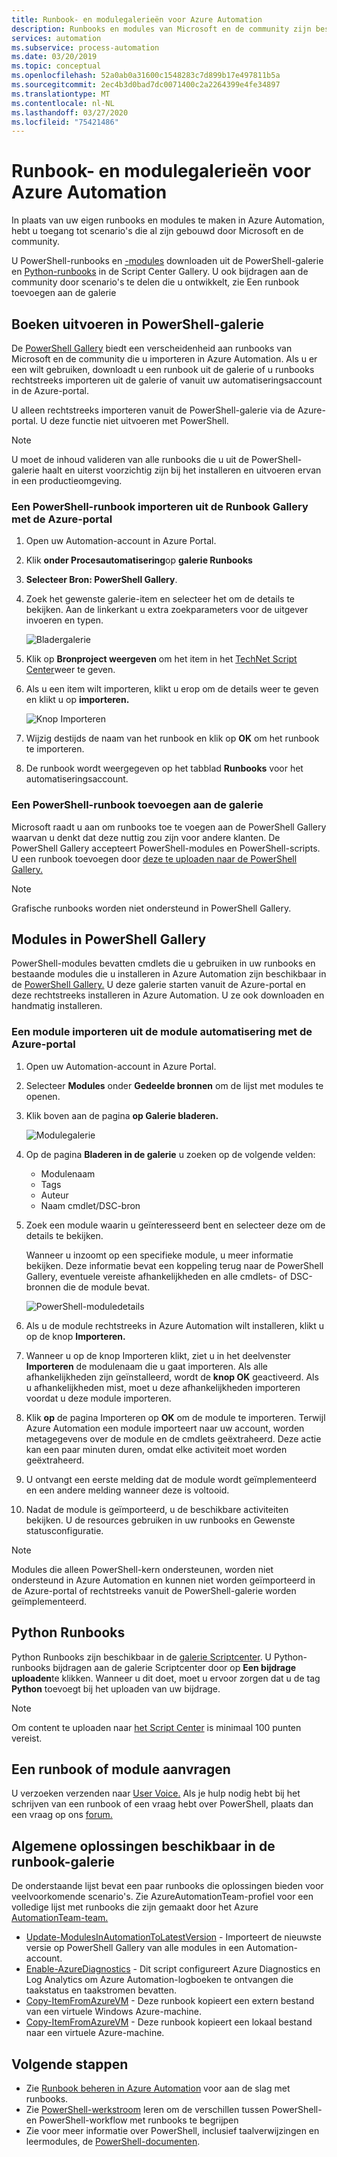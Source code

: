 ```yaml
---
title: Runbook- en modulegalerieën voor Azure Automation
description: Runbooks en modules van Microsoft en de community zijn beschikbaar voor u om te installeren en te gebruiken in uw Azure Automation-omgeving.  In dit artikel wordt beschreven hoe u toegang hebt tot deze bronnen en uw runbooks bijdragen aan de galerie.
services: automation
ms.subservice: process-automation
ms.date: 03/20/2019
ms.topic: conceptual
ms.openlocfilehash: 52a0ab0a31600c1548283c7d899b17e497811b5a
ms.sourcegitcommit: 2ec4b3d0bad7dc0071400c2a2264399e4fe34897
ms.translationtype: MT
ms.contentlocale: nl-NL
ms.lasthandoff: 03/27/2020
ms.locfileid: "75421486"
---
```

# <a name="runbook-and-module-galleries-for-azure-automation"></a>Runbook- en modulegalerieën voor Azure Automation

In plaats van uw eigen runbooks en modules te maken in Azure Automation, hebt u toegang tot scenario's die al zijn gebouwd door Microsoft en de community.

U PowerShell-runbooks en [-modules](#modules-in-powershell-gallery) downloaden uit de PowerShell-galerie en [Python-runbooks](#python-runbooks) in de Script Center Gallery. U ook bijdragen aan de community door scenario's te delen die u ontwikkelt, zie Een runbook toevoegen aan de galerie

## <a name="runbooks-in-powershell-gallery"></a>Boeken uitvoeren in PowerShell-galerie

De [PowerShell Gallery](https://www.powershellgallery.com/packages) biedt een verscheidenheid aan runbooks van Microsoft en de community die u importeren in Azure Automation. Als u er een wilt gebruiken, downloadt u een runbook uit de galerie of u runbooks rechtstreeks importeren uit de galerie of vanuit uw automatiseringsaccount in de Azure-portal.

U alleen rechtstreeks importeren vanuit de PowerShell-galerie via de Azure-portal. U deze functie niet uitvoeren met PowerShell.

> [!NOTE]
> U moet de inhoud valideren van alle runbooks die u uit de PowerShell-galerie haalt en uiterst voorzichtig zijn bij het installeren en uitvoeren ervan in een productieomgeving.

### <a name="to-import-a-powershell-runbook-from-the-runbook-gallery-with-the-azure-portal"></a>Een PowerShell-runbook importeren uit de Runbook Gallery met de Azure-portal

1. Open uw Automation-account in Azure Portal.
2. Klik **onder Procesautomatisering**op **galerie Runbooks**
3. **Selecteer Bron: PowerShell Gallery**.
4. Zoek het gewenste galerie-item en selecteer het om de details te bekijken. Aan de linkerkant u extra zoekparameters voor de uitgever invoeren en typen.

   ![Bladergalerie](media/automation-runbook-gallery/browse-gallery.png)

5. Klik op **Bronproject weergeven** om het item in het [TechNet Script Center](https://gallery.technet.microsoft.com/)weer te geven.
6. Als u een item wilt importeren, klikt u erop om de details weer te geven en klikt u op **importeren.**

   ![Knop Importeren](media/automation-runbook-gallery/gallery-item-detail.png)

7. Wijzig destijds de naam van het runbook en klik op **OK** om het runbook te importeren.
8. De runbook wordt weergegeven op het tabblad **Runbooks** voor het automatiseringsaccount.

### <a name="adding-a-powershell-runbook-to-the-gallery"></a>Een PowerShell-runbook toevoegen aan de galerie

Microsoft raadt u aan om runbooks toe te voegen aan de PowerShell Gallery waarvan u denkt dat deze nuttig zou zijn voor andere klanten. De PowerShell Gallery accepteert PowerShell-modules en PowerShell-scripts. U een runbook toevoegen door [deze te uploaden naar de PowerShell Gallery.](/powershell/scripting/gallery/how-to/publishing-packages/publishing-a-package)

> [!NOTE]
> Grafische runbooks worden niet ondersteund in PowerShell Gallery.

## <a name="modules-in-powershell-gallery"></a>Modules in PowerShell Gallery

PowerShell-modules bevatten cmdlets die u gebruiken in uw runbooks en bestaande modules die u installeren in Azure Automation zijn beschikbaar in de [PowerShell Gallery.](https://www.powershellgallery.com) U deze galerie starten vanuit de Azure-portal en deze rechtstreeks installeren in Azure Automation. U ze ook downloaden en handmatig installeren.

### <a name="to-import-a-module-from-the-automation-module-gallery-with-the-azure-portal"></a>Een module importeren uit de module automatisering met de Azure-portal

1. Open uw Automation-account in Azure Portal.
2. Selecteer **Modules** onder **Gedeelde bronnen** om de lijst met modules te openen.
3. Klik boven aan de pagina **op Galerie bladeren.**

   ![Modulegalerie](media/automation-runbook-gallery/modules-blade.png)

4. Op de pagina **Bladeren in de galerie** u zoeken op de volgende velden:

   * Modulenaam
   * Tags
   * Auteur
   * Naam cmdlet/DSC-bron

5. Zoek een module waarin u geïnteresseerd bent en selecteer deze om de details te bekijken.

   Wanneer u inzoomt op een specifieke module, u meer informatie bekijken. Deze informatie bevat een koppeling terug naar de PowerShell Gallery, eventuele vereiste afhankelijkheden en alle cmdlets- of DSC-bronnen die de module bevat.

   ![PowerShell-moduledetails](media/automation-runbook-gallery/gallery-item-details-blade.png)

6. Als u de module rechtstreeks in Azure Automation wilt installeren, klikt u op de knop **Importeren.**
7. Wanneer u op de knop Importeren klikt, ziet u in het deelvenster **Importeren** de modulenaam die u gaat importeren. Als alle afhankelijkheden zijn geïnstalleerd, wordt de **knop OK** geactiveerd. Als u afhankelijkheden mist, moet u deze afhankelijkheden importeren voordat u deze module importeren.
8. Klik **op** de pagina Importeren op **OK** om de module te importeren. Terwijl Azure Automation een module importeert naar uw account, worden metagegevens over de module en de cmdlets geëxtraheerd. Deze actie kan een paar minuten duren, omdat elke activiteit moet worden geëxtraheerd.
9. U ontvangt een eerste melding dat de module wordt geïmplementeerd en een andere melding wanneer deze is voltooid.
10. Nadat de module is geïmporteerd, u de beschikbare activiteiten bekijken. U de resources gebruiken in uw runbooks en Gewenste statusconfiguratie.

> [!NOTE]
> Modules die alleen PowerShell-kern ondersteunen, worden niet ondersteund in Azure Automation en kunnen niet worden geïmporteerd in de Azure-portal of rechtstreeks vanuit de PowerShell-galerie worden geïmplementeerd.

## <a name="python-runbooks"></a>Python Runbooks

Python Runbooks zijn beschikbaar in de [galerie Scriptcenter](https://gallery.technet.microsoft.com/scriptcenter/site/search?f%5B0%5D.Type=RootCategory&f%5B0%5D.Value=WindowsAzure&f%5B1%5D.Type=ProgrammingLanguage&f%5B1%5D.Value=Python&f%5B1%5D.Text=Python&sortBy=Date&username=). U Python-runbooks bijdragen aan de galerie Scriptcenter door op **Een bijdrage uploaden**te klikken. Wanneer u dit doet, moet u ervoor zorgen dat u de tag **Python** toevoegt bij het uploaden van uw bijdrage.

> [!NOTE]
> Om content te uploaden naar [het Script Center](https://gallery.technet.microsoft.com/scriptcenter) is minimaal 100 punten vereist.

## <a name="requesting-a-runbook-or-module"></a>Een runbook of module aanvragen

U verzoeken verzenden naar [User Voice.](https://feedback.azure.com/forums/246290-azure-automation/)  Als je hulp nodig hebt bij het schrijven van een runbook of een vraag hebt over PowerShell, plaats dan een vraag op ons [forum.](https://social.msdn.microsoft.com/Forums/windowsazure/home?forum=azureautomation&filter=alltypes&sort=lastpostdesc)

## <a name="common-solutions-available-in-the-runbook-gallery"></a>Algemene oplossingen beschikbaar in de runbook-galerie

De onderstaande lijst bevat een paar runbooks die oplossingen bieden voor veelvoorkomende scenario's. Zie AzureAutomationTeam-profiel voor een volledige lijst met runbooks die zijn gemaakt door het Azure [AutomationTeam-team.](https://www.powershellgallery.com/profiles/AzureAutomationTeam)

* [Update-ModulesInAutomationToLatestVersion](https://www.powershellgallery.com/packages/Update-ModulesInAutomationToLatestVersion/) - Importeert de nieuwste versie op PowerShell Gallery van alle modules in een Automation-account.
* [Enable-AzureDiagnostics](https://www.powershellgallery.com/packages/Enable-AzureDiagnostics/) - Dit script configureert Azure Diagnostics en Log Analytics om Azure Automation-logboeken te ontvangen die taakstatus en taakstromen bevatten.
* [Copy-ItemFromAzureVM](https://www.powershellgallery.com/packages/Copy-ItemFromAzureVM/) - Deze runbook kopieert een extern bestand van een virtuele Windows Azure-machine.
* [Copy-ItemFromAzureVM](https://www.powershellgallery.com/packages/Copy-ItemToAzureVM/) - Deze runbook kopieert een lokaal bestand naar een virtuele Azure-machine.

## <a name="next-steps"></a>Volgende stappen

* Zie [Runbook beheren in Azure Automation](manage-runbooks.md) voor aan de slag met runbooks.
* Zie [PowerShell-werkstroom](automation-powershell-workflow.md) leren om de verschillen tussen PowerShell- en PowerShell-workflow met runbooks te begrijpen
* Zie voor meer informatie over PowerShell, inclusief taalverwijzingen en leermodules, de [PowerShell-documenten](https://docs.microsoft.com/powershell/scripting/overview).
